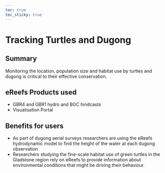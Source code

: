 ```yaml
---
toc: true
toc_sticky: true
---
```


# Tracking Turtles and Dugong

## Summary
Monitoring the location, population size and habitat use by turtles and dugong is critical to their effective conservation.

## eReefs Products used
- GBR4 and GBR1 hydro and BGC hindcasts 
- Visualisation Portal

## Benefits for users
- As part of dugong aerial surveys researchers are using the eReefs hydrodynamic model to find the height of the water at each dugong observation 
- Researchers studying the fine-scale habitat use of green turtles in the Gladstone region rely on eReefs to provide information about environmental conditions that might be driving their behaviour.